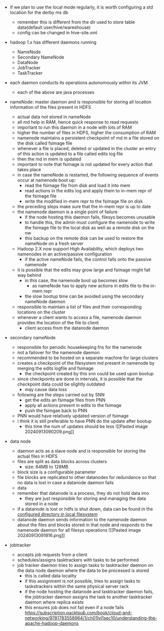 - if we plan to use the local mode regularly, it is worth configuring a std location for the derby ms db
	- remember this is different from the dir used to store table data(default user/hive/wareshouse)
	- config can be changed in hive-site.xml

- hadoop 1.x has different daemons running
	- NameNode
	- Secondary NameNode
	- DataNode
	- JobTracker
	- TaskTracker
- each daemon conducts its operations autonomously within its JVM
	- each of the above are java processes
- nameNode: master daemon and is responsible for storing all location information of the files present in HDFS
	- actual data not stored in nameNode
	- all md help in RAM, hence quick response to read requests
	- important to run this daemon in a node with lots of RAM
	- higher the number of files in HDFS, higher the consumption of RAM
	- namenode maintains a persistent checkpoint of md in a file stored on the disk called fsimage file
	- whenever a file is placed, deleted or updated in the cluster an entry of this action is updated to a file called edits log file
	- then the md in mem is updated
	- important to note that fsimage is not updated for every action that takes place
	- in case the nameNode is restarted, the following sequence of events occur at namenode boot up:
		- read the fsimage file from disk and load it into mem
		- read actions in the edits log and apply them to in-mem repr of the fsimage file
		- write the modified in-mem repr to the fsimage file on disk
	- the preceding steps make sure that the in-mem repr is up to date
	- the namenode daemon is a single point of failure
		- if the node hosting this daemon fails, filesys becomes unusable
		- to handle this, the admin must configure the namenode to write the fsimage file to the local disk as well as a remote disk on the nw
		- this backup on the remote disk can be used to restore the nameNode on a fresh server
	- Hadoop 2.X now support High Availability, which deploys two namenodes in an active/passive configuration
		- if the active nameNode fails, the control falls onto the passive namenode
	- it is possible that the edits may grow large and fsimage might fall way behind
		- in this case, the namenode boot up becomes slow
			- as nameNode has to apply new actions in edits file to the in-mem repr
		- the slow bootup time can be avoided using the secondary nameNode daemon
	- responsible to maintain a list of files and their corresponding locations on the cluster
	- whenever a client wants to access a file, namenode daemon provides the location of the file to client
		- client access from the datanode daemon
- secondary nameNode
	- responsible for periodic housekeeping fns for the namenode
	- not a failover for the namenode daemon
	- recommended to be hosted on a separate machine for large clusters
	- creates a checkpoint of the filesystem md present in namenode by merging the edits logfile and fsimage
		- the checkpoint created by this snn could be used upon bootup
	- since checkpoints are done in intervals, it is possible that the checkpoint data could be slightly outdated
		- may cause data loss
	- following are the steps carried out by SNN
		- get the edits an fsimage files from PNN
		- apply all actions present in edits to the fsimage
		- push the fsimgae back to PNN
	- PNN would have relatively updated version of fsimage
	- i think it is still preferable to have PNN do the update after bootup
		- this time the num of updates should be less
![[Pasted image 20240913090209.png]]

- data node
	- daemon acts as a slave node and is responsible for storing the actual files in HDFS
	- files are split as data blocks across clusters
		- size: 64MB to 128MB
	- block size is a configurable parameter
	- file blocks are replicated to other datanodes for redundance so that no data is lost in case a datanode daemon fails
	- data
	- remember that datanode is a process, they do not hold data imo
		- they are just responsible for storing and managing the data stored in a node
	- if a datanode is lost or hdfs is shut down, data can be found in the [configured directory in local filesystem](https://stackoverflow.com/questions/28379048/data-lost-after-shutting-down-hadoop-hdfs)
	- datanode daemon sends information to the namenode daemon about the files and blocks stored in that node and responds to the namenode daemon for all filesys operations
![[Pasted image 20240913091816.png]]

- jobtracker
	- accepts job requests from a client
	- schedules/assigns tasktrackers with tasks to be performed
	- job tracker daemon tries to assign tasks to tasktracker daemon on the data node daemon where the data to be processed is stored
		- this is called data locality
		- if this assignment is not possible, tries to assign tasks to taskstrackers within the same physical server rack
		- if the node hosting the datanode and tasktracker daemon fails, the jobtracker daemon assigns the task to another tasktracker daemon where replica exists
		- this ensures job does not fail even if a node fails
https://subscription.packtpub.com/book/cloud-and-networking/9781783558964/1/ch01lvl1sec10/understanding-the-apache-hadoop-daemons
